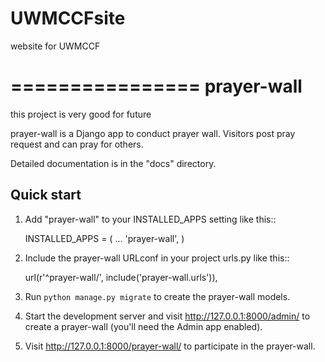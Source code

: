 # UWMCCFsite
website for UWMCCF

================
prayer-wall
================

this project is very good for future 

prayer-wall is a Django app to conduct prayer wall.
Visitors post pray request and can pray for others.

Detailed documentation is in the "docs" directory.

Quick start
-----------

1. Add "prayer-wall" to your INSTALLED_APPS setting like this::

    INSTALLED_APPS = (
        ...
        'prayer-wall',
    )

2. Include the prayer-wall URLconf in your project urls.py like this::

    url(r'^prayer-wall/', include('prayer-wall.urls')),

3. Run `python manage.py migrate` to create the prayer-wall models.

4. Start the development server and visit http://127.0.0.1:8000/admin/
   to create a prayer-wall (you'll need the Admin app enabled).

5. Visit http://127.0.0.1:8000/prayer-wall/ to participate in the prayer-wall.
